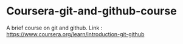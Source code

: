 # Coursera-git-and-github-course
A brief course on git and github. Link : https://www.coursera.org/learn/introduction-git-github
